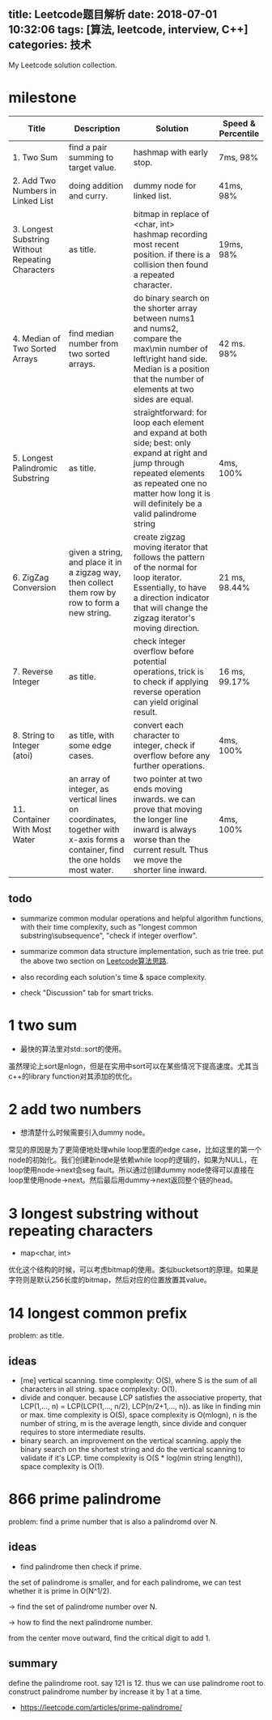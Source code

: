 title: Leetcode题目解析
date: 2018-07-01 10:32:06
tags: [算法, leetcode, interview, C++]
categories: 技术
---

My Leetcode solution collection. 

<!-- more -->

# milestone

| Title | Description | Solution | Speed & Percentile |
| ----- | ----- | -------- | ---------- |
|1. Two Sum | find a pair summing to target value. | hashmap with early stop. | 7ms, 98% |
|2. Add Two Numbers in Linked List | doing addition and curry. | dummy node for linked list. | 41ms, 98% | 
|3. Longest Substring Without Repeating Characters | as title. | bitmap in replace of <char, int> hashmap recording most recent position. if there is a collision then found a repeated character. | 19ms, 98% |
|4. Median of Two Sorted Arrays | find median number from two sorted arrays. | do binary search on the shorter array between nums1 and nums2, compare the max\min number of left\right hand side. Median is a position that the number of elements at two sides are equal. | 42 ms. 98% | 
|5. Longest Palindromic Substring | as title. | straightforward: for loop each element and expand at both side; best: only expand at right and jump through repeated elements as repeated one no matter how long it is will definitely be a valid palindrome string | 4ms, 100% |
|6. ZigZag Conversion | given a string, and place it in a zigzag way, then collect them row by row to form a new string. | create zigzag moving iterator that follows the pattern of the normal for loop iterator. Essentially, to have a direction indicator that will change the zigzag iterator's moving direction. | 21 ms, 98.44%|
|7. Reverse Integer | as title. |  check integer overflow before potential operations, trick is to check if applying reverse operation can yield original result. | 16 ms, 99.17%|
|8. String to Integer (atoi) | as title, with some edge cases. | convert each character to integer, check if overflow before any further operations. | 4ms, 100%|
|11. Container With Most Water | an array of integer, as vertical lines on coordinates, together with x-axis forms a container, find the one holds most water. | two pointer at two ends moving inwards. we can prove that moving the longer line inward is always worse than the current result. Thus we move the shorter line inward.  | 4ms, 100%|

## todo

- summarize common modular operations and helpful algorithm functions, with their time complexity, such as "longest common substring\subsequence", "check if integer overflow". 

- summarize common data structure implementation, such as trie tree. put the above two section on [Leetcode算法思路](http://chocoluffy.com/2018/06/30/Leetcode%E7%AE%97%E6%B3%95%E6%80%9D%E8%B7%AF/).

- also recording each solution's time & space complexity. 

- check "Discussion" tab for smart tricks.


# 1 two sum

- 最快的算法里对std::sort的使用。

虽然理论上sort是nlogn，但是在实用中sort可以在某些情况下提高速度。尤其当c++的library function对其添加的优化。

# 2 add two numbers

- 想清楚什么时候需要引入dummy node。

常见的原因是为了更简便地处理while loop里面的edge case，比如这里的第一个node的初始化。我们创建新node是依赖while loop的逻辑的，如果为NULL，在loop使用node->next会seg fault。所以通过创建dummy node使得可以直接在loop里使用node->next。然后最后用dummy->next返回整个链的head。

# 3 longest substring without repeating characters

- map<char, int>

优化这个结构的时候，可以考虑bitmap的使用。类似bucketsort的原理。如果是字符则是默认256长度的bitmap，然后对应的位置放置其value。


# 14 longest common prefix

problem: as title.

## ideas

- [me] vertical scanning. time complexity: O(S), where S is the sum of all characters in all string. space complexity: O(1).
- divide and conquer. because LCP satisfies the associative property, that LCP(1,..., n) = LCP(LCP(1,..., n/2), LCP(n/2+1,..., n)). as like in finding min or max. time complexity is O(S), space complexity is O(mlogn), n is the number of string, m is the average length, since divide and conquer requires to store intermediate results.
- binary search. an improvement on the vertical scanning. apply the binary search on the shortest string and do the vertical scanning to validate if it's LCP. time complexity is O(S * log(min string length)), space complexity is O(1).


# 866 prime palindrome

problem: find a prime number that is also a palindromd over N.

## ideas

- find palindrome then check if prime. 

the set of palindrome is smaller, and for each palindrome, we can test whether it is prime in O(N^1/2).

-> find the set of palindrome number over N.

-> how to find the next palindrome number.

from the center move outward, find the critical digit to add 1.

## summary
 
define the palindrome root. say 121 is 12. thus we can use palindrome root to construct palindrome number by increase it by 1 at a time. 

- https://leetcode.com/articles/prime-palindrome/
